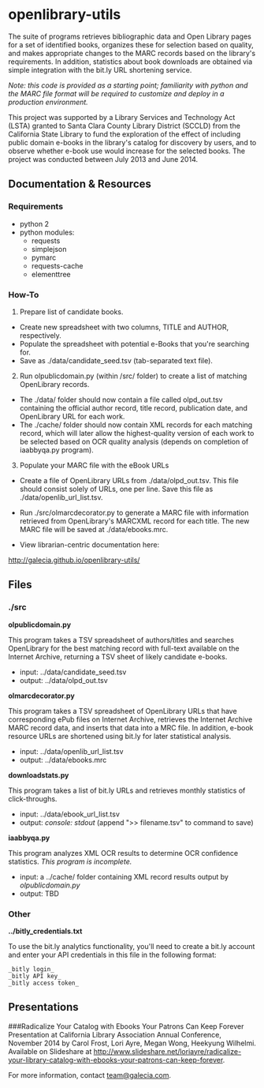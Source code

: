 openlibrary-utils
=================

The suite of programs retrieves bibliographic data and Open Library pages for a set of identified books, organizes these for selection based on quality, and makes appropriate changes to the MARC records based on the library's requirements. In addition, statistics about book downloads are obtained via simple integration with the bit.ly URL shortening service.

_Note: this code is provided as a starting point; familiarity with python and the MARC file format will be required to customize and deploy in a production environment._

This project was supported by a Library Services and Technology Act (LSTA) granted to Santa Clara County Library District (SCCLD) from the California State Library to fund the exploration of the effect of including public domain e-books in the library's catalog for discovery by users, and to observe whether e-book use would increase for the selected books. The project was conducted between July 2013 and June 2014.

## Documentation & Resources

### Requirements

* python 2
* python modules:
  * requests
  * simplejson
  * pymarc
  * requests-cache
  * elementtree

### How-To

1. Prepare list of candidate books.
  * Create new spreadsheet with two columns, TITLE and AUTHOR, respectively.
  * Populate the spreadsheet with potential e-Books that you're searching for.
  * Save as ./data/candidate_seed.tsv (tab-separated text file).
2. Run olpublicdomain.py (within /src/ folder) to create a list of matching OpenLibrary records.
  * The ./data/ folder should now contain a file called olpd_out.tsv containing the official author record, title record, publication date, and OpenLibrary URL for each work.
  * The ./cache/ folder should now contain XML records for each matching record, which will later allow the highest-quality version of each work to be selected based on OCR quality analysis (depends on completion of iaabbyqa.py program).
3. Populate your MARC file with the eBook URLs
  * Create a file of OpenLibrary URLs from ./data/olpd_out.tsv.  This file should consist solely of URLs, one per line.  Save this file as ./data/openlib_url_list.tsv.
  * Run ./src/olmarcdecorator.py to generate a MARC file with information retrieved from OpenLibrary's MARCXML record for each title.  The new MARC file will be saved at ./data/ebooks.mrc.


* View librarian-centric documentation here:

http://galecia.github.io/openlibrary-utils/


## Files

### ./src

**olpublicdomain.py**

This program takes a TSV spreadsheet of authors/titles and searches OpenLibrary for the best matching record with full-text available on the Internet Archive, returning a TSV sheet of likely candidate e-books.

* input: ../data/candidate_seed.tsv
* output: ../data/olpd_out.tsv


**olmarcdecorator.py**

This program takes a TSV spreadsheet of OpenLibrary URLs that have corresponding ePub files on Internet Archive, retrieves the Internet Archive MARC record data, and inserts that data into a MRC file.  In addition, e-book resource URLs are shortened using bit.ly for later statistical analysis.

* input: ../data/openlib_url_list.tsv
* output: ../data/ebooks.mrc


**downloadstats.py**

This program takes a list of bit.ly URLs and retrieves monthly statistics of click-throughs.

* input: ../data/ebook_url_list.tsv
* output: *console: stdout*  (append ">> filename.tsv" to command to save)


**iaabbyqa.py**

This program analyzes XML OCR results to determine OCR confidence statistics.  _This program is incomplete._

* input: a ../cache/ folder containing XML record results output by _olpublicdomain.py_
* output: TBD

### Other

**../bitly_credentials.txt**

To use the bit.ly analytics functionality, you'll need to create a bit.ly account and enter your API credentials in this file in the following format:
```
_bitly login_
_bitly API key_
_bitly access token_
```

## Presentations

###Radicalize Your Catalog with Ebooks Your Patrons Can Keep Forever
Presentation at California Library Association Annual Conference, November 2014 by Carol Frost, Lori Ayre, Megan Wong, Heekyung Wilhelmi.  Available on Slideshare at http://www.slideshare.net/loriayre/radicalize-your-library-catalog-with-ebooks-your-patrons-can-keep-forever.

For more information, contact team@galecia.com.
